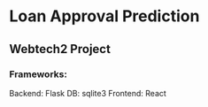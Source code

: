 # Loan Approval Prediction
## Webtech2 Project

### Frameworks:
Backend: Flask
DB: sqlite3
Frontend: React

